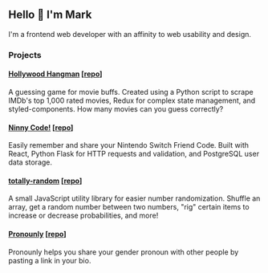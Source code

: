 ## Hello 👋 I'm Mark

I'm a frontend web developer with an affinity to web usability and design.

### Projects

#### [Hollywood Hangman](https://hollywoodhangman.com) [[repo](https://github.com/harlessmark/hollywood-hangman)]
A guessing game for movie buffs. Created using a Python script to scrape IMDb's top 1,000 rated movies, Redux for complex state management, and styled-components. How many movies can you guess correctly?

#### [Ninny Code!](https://ninnycode.com) [[repo](https://github.com/harlessmark/ninnycode)]
Easily remember and share your Nintendo Switch Friend Code. Built with React, Python Flask for HTTP requests and validation, and PostgreSQL user data storage.

#### [totally-random](https://ninnycode.com) [[repo](https://github.com/harlessmark/totally-random)]
A small JavaScript utility library for easier number randomization. Shuffle an array, get a random number between two numbers, "rig" certain items to increase or decrease probabilities, and more!

#### [Pronounly](https://pronounly.netlify.app) [[repo](https://github.com/harlessmark/pronounly)]
Pronounly helps you share your gender pronoun with other people by pasting a link in your bio. 
